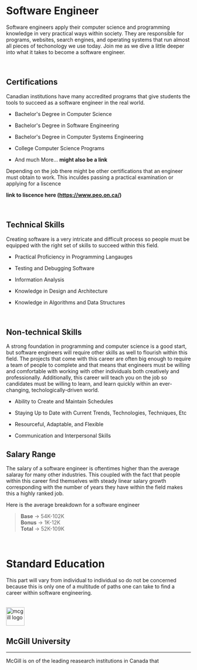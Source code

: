 # Software Engineer
Software engineers apply their computer science and programming knowledge in very practical ways within society. They are responsible for programs, websites, search engines, and operating systems that run almost all pieces of techonology we use today. Join me as we dive a little deeper into what it takes to become a software engineer.

<br>

## Certifications
 Canadian institutions have many accredited programs that give students the tools to succeed as a software engineer in the real world.
* Bachelor's Degree in Computer Science
* Bachelor's Degree in Software Engineering

* Bachelor's Degree in Computer Systems Engineering
* College Computer Science Programs
* And much More... **might also be a link**

Depending on the job there might be other certifications that an engineer must obtain to work. This inculdes passing a practical examination or applying for a liscence

**link to liscence here (https://www.peo.on.ca/)**

<br>

## Technical Skills
Creating software is a very intricate and difficult process so people must be equipped with the right set of skills to succeed within this field.
* Practical Proficiency in Programming Langauges

* Testing and Debugging Software
* Information Analysis
* Knowledge in Design and Architecture
* Knowledge in Algorithms and Data Structures

<br>

## Non-technical Skills
A strong foundation in programming and computer science is a good start, but software engineers will require other skills as well to flourish within this field. The projects that come with this career are often big enough to require a team of people to complete and that means that engineers must be willing and comfortable with working with other individuals both creatively and professionally. Additionally, this career will teach you on the job so candidates must be willing to learn, and learn quickly within an ever-changing, techologically-driven world.

* Ability to Create and Maintain Schedules

* Staying Up to Date with Current Trends, Technologies, Techniques, Etc
* Resourceful, Adaptable, and Flexible
* Communication and Interpersonal Skills

## Salary Range
The salary of a software engineer is oftentimes higher than the average salaray for many other industries. This coupled with the fact that people within this career find themselves with steady linear salary growth corresponding with the number of years they have within the field makes this a highly ranked job.

Here is the average breakdown for a software engineer
>**Base** &#8594; 54K-102K  
>**Bonus** &#8594; 1K-12K  
>**Total** &#8594; 52K-109K

<br>

# Standard Education
This part will vary from individual to individual so do not be concerned because this is only one of a multitude of paths one can take to find a career within software engineering.

<br>

 
<img src="https://upload.wikimedia.org/wikipedia/en/thumb/2/29/McGill_University_CoA.svg/1200px-McGill_University_CoA.svg.png" alt="mcgill logo" width="50"/>

## McGill University
---
McGill is on of the leading reasearch institutions in Canada that 







